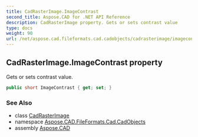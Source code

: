 ```yaml
---
title: CadRasterImage.ImageContrast
second_title: Aspose.CAD for .NET API Reference
description: CadRasterImage property. Gets or sets contrast value
type: docs
weight: 90
url: /net/aspose.cad.fileformats.cad.cadobjects/cadrasterimage/imagecontrast/
---
```

## CadRasterImage.ImageContrast property

Gets or sets contrast value.

```csharp
public short ImageContrast { get; set; }
```

### See Also

* class [CadRasterImage](../)
* namespace [Aspose.CAD.FileFormats.Cad.CadObjects](../../cadrasterimage/)
* assembly [Aspose.CAD](../../../)



